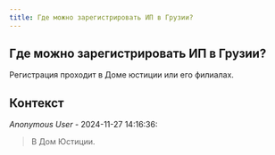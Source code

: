 ```yaml
---
title: Где можно зарегистрировать ИП в Грузии?
---
```


## Где можно зарегистрировать ИП в Грузии?

Регистрация проходит в Доме юстиции или его филиалах.

## Контекст

_Anonymous User_ - 2024-11-27 14:16:36:

> В Дом Юстиции.
